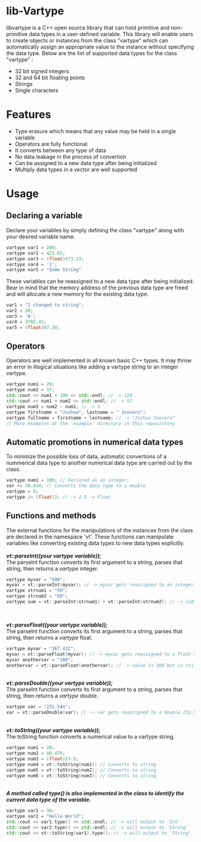 # lib-Vartype #
libvartype is a C++ open source library that can hold primitive and non-primitive data types in a user-defined variable.
This library will enable users to create objects or instances from the class "vartype" which can automatically assign an
appropriate value to the instance without specifying the data type. Below are the list of supported data types for the class
"vartype" :
- 32 bit signed integers
- 32 and 64 bit floating points
- Strings
- Single characters

# Features #
- Type erasure which means that any value may be held in a single variable
- Operators are fully functional
- It converts between any type of data
- No data leakage in the process of convertion
- Can be assigned to a new data type after being initialized
- Multiply data types in a vector are well supported

# Usage #
## Declaring a variable ##
Declare your variables by simply defining the class "vartype" along with your desired variable name.
```cpp
vartype var1 = 200;
vartype var2 = 423.65;
vartype var3 = (float)673.23;
vartype var4 = 'J';
vartype var5 = "Some String"
```

These variables can be reassigned to a new data type after being initialized. Bear in mind that the memory address of
the previous data type are freed and will allocate a new memory for the existing data type.
```cpp
var1 = "I changed to string";
var2 = 20;
var3 = 'A';
var4 = 3782.43;
var5 = (float)87.34;
```

## Operators ##
Operators are well implemented in all known basic C++ types. It may throw an error in illogical situations like adding
a vartype string to an integer vartype.
```cpp
vartype num1 = 20;
vartype num2 = 37;
std::cout << num1 + 100 << std::endl; // -> 120
std::cout << num1 + num2 << std::endl; // -> 57
vartype num3 = num2 - num1; // -> 3
vartype firstname = "Joshua", lastname = " Inovero";
vartype fullname = firstname + lastname; // -> "Joshua Inovero"
// More examples at the 'example' directory in this reposistory
```

## Automatic promotions in numerical data types ##
To minimize the possible loss of data, automatic convertions of a nummerical data type to another numerical data type
are carried out by the class.
```cpp
vartype num1 = 100; // Declared as an integer;
var += 50.434; // Converts the data type to a double
vartype = 5;
vartype /= (float)2; // -> 2.5 -> Float
```

## Functions and methods ##
The external functions for the manipulations of the instances from the class are declared in the namespace 'vt'. These
functions can manipulate variables like converting existing data types to new data types explicitly.<br><br>
___vt::parseInt((your vartype variable));___<br>
The parseInt function converts its first argument to a string, parses that string, then returns a <i>vartype</i> integer.
```cpp
vartype myvar = "500";
myvar = vt::parseInt(myvar); // -> myvar gets reassigned to an integer 500
vartype strnum1 = "50";
vartype strnum2 = "60";
vartype sum = vt::parseInt(strnum1) + vt::parseInt(strnum2); // -> 110
```
<br>

___vt::parseFloat((your vartype variable));___<br>
The parseInt function converts its first argument to a string, parses that string, then returns a <i>vartype</i> float.
```cpp
vartype myvar = "367.432";
myvar = vt::parseFloat(myvar); // -> myvar gets reassigned to a float 367.432
myvar anothervar = "100";
anothervar = vt::parseFloat(anothervar); // -> value is 100 but is still a floating type number
```
<br>___vt::parseDouble((your vartype variable));___<br>
The parseInt function converts its first argument to a string, parses that string, then returns a <i>vartype</i> double.
```cpp
vartype var = "231.544";
var = vt::parseDouble(var); // -> var gets reassigned to a double 231.544
```
<br>___vt::toString((your vartype variable));___<br>
The toString function converts a numerical value to a vartype string.
```cpp
vartype num1 = 20;
vartype num2 = 80.478;
vartype num3 = (float)23.5;
vartype num4 = vt::toString(num1); // Converts to string
vartype num5 = vt::toString(num2); // Converts to string
vartype num6 = vt::toString(num3); // Converts to string
```
<br>___A method called <i>type()</i> is also implemented in the class to identify the current data type of the variable.___<br>
```cpp
vartype var1 = 30;
vartype var2 = "Hello World";
std::cout << var1.type() << std::endl; // -> will output to 'Int'
std::cout << var2.type() << std::endl; // -> will output to 'String'
std::cout << vt::toString(var1).type(); // -> will output to 'String'
```
